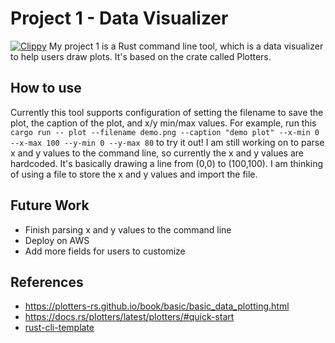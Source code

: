 # Project 1 - Data Visualizer
[![Clippy](https://github.com/nogibjj/kate-proj1/actions/workflows/lint.yml/badge.svg)](https://github.com/nogibjj/kate-proj1/actions/workflows/lint.yml)
My project 1 is a Rust command line tool, which is a data visualizer to help users draw plots. It's based on the crate called Plotters.

## How to use
Currently this tool supports configuration of setting the filename to save the plot, the caption of the plot, and x/y min/max values.
For example, run this `cargo run -- plot --filename demo.png --caption "demo plot" --x-min 0 --x-max 100 --y-min 0 --y-max 80` to try it out!
I am still working on to parse x and y values to the command line, so currently the x and y values are hardcoded. It's basically drawing a line from (0,0) to (100,100). I am thinking of using a file to store the x and y values and import the file. 

## Future Work
* Finish parsing x and y values to the command line
* Deploy on AWS
* Add more fields for users to customize

## References
* https://plotters-rs.github.io/book/basic/basic_data_plotting.html
* https://docs.rs/plotters/latest/plotters/#quick-start
* [rust-cli-template](https://github.com/kbknapp/rust-cli-template)

